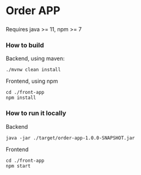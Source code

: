 # Order APP

###
Requires java >= 11, npm >= 7

### How to build

Backend, using maven:
```shell
./mvnw clean install
```

Frontend, using npm
```shell
cd ./front-app
npm install
```

### How to run it locally

Backend
```shell
java -jar ./target/order-app-1.0.0-SNAPSHOT.jar
```

Frontend
```shell
cd ./front-app
npm start
```

